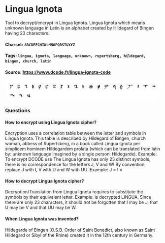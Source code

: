 # Lingua Ignota
Tool to decrypt/encrypt in Lingua Ignota. Lingua Ignota which means unknown language in Latin is an alphabet created by Hildegard of Bingen having 23 characters.

#### Charset: `ABCDEFGHIKLMNOPQRSTUXYZ`

#### Tags: `lingua, ignota, language, unknown, rupertsberg, hildegard, bingen, church, latin`

#### Source: https://www.dcode.fr/lingua-ignota-code

![combined](./combined.png)

### Questions

#### How to encrypt using Lingua Ignota cipher?
Encryption uses a correlation table between the letter and symbols in Lingua Ignota. This table is described by Hildegard of Bingen, church woman, abbess of Rupertsberg, in a book called Lingua Ignota per simplicem hominem Hildegardem prolata (which can be translated from latin by: unknown language imagined by a single person: Hildegarde). Example: To encrypt DCODE use  The Lingua Ignota has only 23 distinct symbols, there is no correspondence for the letters J, V and W! By convention, replace J with I, V with U and W with UU. Example: J = I =

#### How to decrypt Lingua Ignota cipher?
Decryption/Translation from Lingua Ignota  requires to substitute the symbols by their equivalent letter. Example:  is decrypted LINGUA. Since there are only 23 characters, it should not be forgotten that I may be J, that U may be V and that UU may be W.

#### When Lingua Ignota was invented?
Hildegarde of Bingen (O.S.B. Order of Saint Benedict, also known as Saint Hildegard or Sibyl of the Rhine) created it in the 12th century in Germany.

